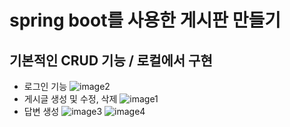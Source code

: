 # spring boot를 사용한 게시판 만들기

## 기본적인 CRUD 기능 / 로컬에서 구현

* 로그인 기능 
![image2](https://github.com/user-attachments/assets/27d4671b-7557-421b-905a-f791e42989a7)
* 게시글 생성 및 수정, 삭제
![image1](https://github.com/user-attachments/assets/72607f2e-940e-46ed-821a-2392573ba21a)
* 답변 생성
![image3](https://github.com/user-attachments/assets/fcc94e1d-c201-42be-b28e-bd2629b91446)
![image4](https://github.com/user-attachments/assets/8cbed7ee-7e72-4b38-b7c8-053375407882)

